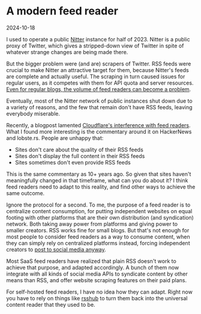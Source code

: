 A modern feed reader
====================

<time id=post-date>2024-10-18</time>

I used to operate a public [Nitter](https://github.com/zedeus/nitter) instance for half of 2023. Nitter is a public proxy of Twitter, which gives a stripped-down view of Twitter in spite of whatever strange changes are being made there.

But the bigger problem were (and are) scrapers of Twitter. RSS feeds were crucial to make Nitter an attractive target for them, because Nitter's feeds are complete and actually useful. The scraping in turn caused issues for regular users, as it competes with them for API quota and server resources. [Even for regular blogs, the volume of feed readers can become a problem](https://rachelbythebay.com/w/2024/06/28/fsr/).

Eventually, most of the Nitter network of public instances shut down due to a variety of reasons, and the few that remain don't have RSS feeds, leaving everybody miserable.

Recently, a blogpost lamented [Cloudflare's interference with feed readers](https://openrss.org/blog/using-cloudflare-on-your-website-could-be-blocking-rss-users). What I found more interesting is the commentary around it on HackerNews and lobste.rs. People are unhappy that:

* Sites don't care about the quality of their RSS feeds
* Sites don't display the full content in their RSS feeds
* Sites sometimes don't even provide RSS feeds

This is the same commentary as 10+ years ago. So given that sites haven't meaningfully changed in that timeframe, what can you do about it? I think feed readers need to adapt to this reality, and find other ways to achieve the same outcome.

Ignore the protocol for a second. To me, the purpose of a feed reader is to centralize content consumption,  for putting independent websites on equal footing with other platforms that are their own distribution (and syndication) network. Both taking away power from platforms and giving power to smaller creators. RSS works fine for small blogs. But that's not enough for most people to consider feed readers as a way to consume content, when they can simply rely on centralized platforms instead, forcing independent creators to [post to social media anyway](https://www.citationneeded.news/posse/).

Most SaaS feed readers have realized that plain RSS doesn't work to achieve that purpose, and adapted accordingly. A bunch of them now integrate with all kinds of social media APIs to syndicate content by other means than RSS, and offer website scraping features on their paid plans.

For self-hosted feed readers, I have no idea how they can adapt. Right now you have to rely on things like [rsshub](https://docs.rsshub.app/en/) to turn them back into the universal content reader that they used to be.
